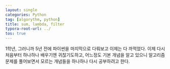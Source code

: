 ```yaml
---
layout: single
categories: Python
tag: [algorythm, python]
title: sum, lambda, filter
typora-root-url: ../
tos: true 
---
```


1학년, 그러니까 5년 전에 파이썬을 마지막으로 다뤄보고 이제는 다 까먹었다. 이제 다시 처음부터 하나하나 배우기엔 귀찮기도하고, 어느정도 기본 개념을 알고 있으니 알고리즘 문제를 풀어보면서 모르는 개념들을 하나하나 다시 공부하려고 한다.



